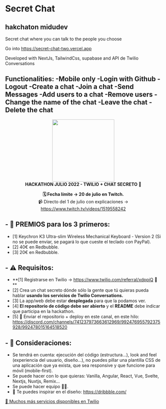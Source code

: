 # Secret Chat
## hakchaton midudev

Secret chat where you can talk to the people you choose

Go into https://secret-chat-two.vercel.app

Developed with NextJs, TailwindCss, supabase and API de Twilio Conversations

Functionalities:
-Mobile only
-Login with Github
-Logout
-Create a chat
-Join a chat
-Send Messages
-Add users to a chat
-Remove users
-Change the name of the chat
-Leave the chat
-Delete the chat
-----

<div align="center">

  <img width="200" src="https://user-images.githubusercontent.com/1561955/177315611-490d347e-1201-4aff-b09c-d2ea9f453173.png" /><br />
  <strong>HACKATHON JULIO 2022 - TWILIO + CHAT SECRETO 🚀</strong>

**🗓️ Fecha límite -> 20 de julio en Twitch.**<br />
📹 Directo del 1 de julio con explicaciones -> https://www.twitch.tv/videos/1519558242<br />

</div>

## - 🎁 PREMIOS para los 3 primeros:

- [1] Keychron K3 Ultra-slim Wireless Mechanical Keyboard - Version 2 (Si no se puede enviar, se pagará lo que cueste el teclado con PayPal).
- [2] 40€ en Redbubble.
- [3] 20€ en Redbubble.

## - ⚠️ Requisitos:

- **[1] Registrarse en Twilio -> https://www.twilio.com/referral/xdppiQ 🥰 **
- [2] Crea un chat secreto dónde sólo la gente que tú quieras pueda hablar **usando los servicios de Twilio Conversations.**
- [3] La app/web debe estar **desplegada** para que la podamos ver.
- [4] **El repositorio de código debe ser abierto** y el **README** debe indicar que participa en la hackathon.
- [5] :date: Enviar el repositorio + deploy en este canal, en este hilo: https://discord.com/channels/741237973663612969/992476955792375928/992478015164518520

## - 👀 Consideraciones:
- Se tendrá en cuenta: ejecución del código (estructura...), look and feel (experiencia del usuario, diseño...), no puedes pillar una plantilla CSS de una aplicación que ya exista, que sea responsive y que funcione para móvil (mobile-first).
- Se puede hacer con lo que quieras: Vanilla, Angular, React, Vue, Svelte, Nextjs, Nuxtjs, Remix... 
- Se puede hacer equipo :partying_face::partying_face:.
- 💅 Te puedes inspirar en el diseño: https://dribbble.com/

[🐙 Muchos más servicios disponibles en Twilio](https://www.twilio.com/referral/xdppiQ)
